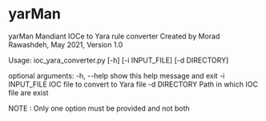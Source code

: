 # yarMan

yarMan
Mandiant IOCe to Yara rule converter
Created by Morad Rawashdeh, May 2021, Version 1.0

Usage: ioc_yara_converter.py [-h] [-i INPUT_FILE] [-d DIRECTORY]

optional arguments:
  -h, --help     show this help message and exit
  -i INPUT_FILE  IOC file to convert to Yara file
  -d DIRECTORY   Path in which IOC file are exist
  
NOTE : Only one option must be provided and not both
